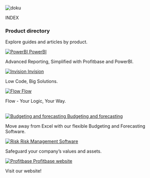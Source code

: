 ![doku](https://profitbasedocs.blob.core.windows.net/imagestitlesites/Docu.png)

INDEX

### Product directory

Explore guides and articles by product.
<div class="flex-container">
<div class="flex-column">
        <a href="articles/PowerBI/power-bi.md">
            <img src="https://profitbasedocs.blob.core.windows.net/imagestitlesites/powerBIheader.png" alt="PowerBI">
        </a>
        <a href="articles/PowerBI/power-bi.md" class="custom-link">
            PowerBI
        </a>
    <p>Advanced Reporting, Simplified with Profitbase and PowerBI.</p>
</div>

<div class="flex-column">
        <a href="articles/invision/invision.md">
            <img src="https://profitbasedocs.blob.core.windows.net/imagestitlesites/lowcodeheader.png" alt="Invision">
        </a>
                <a href="articles/invision/invision.md" class="custom-link">
           Invision
        </a>   
    <p>Low Code, Big Solutions.</p>
</div>

<div class="flex-column">
        <a href="articles/flow/flow.md">
            <img src="https://profitbasedocs.blob.core.windows.net/imagestitlesites/flowheader.png" alt="Flow">
        </a>
                 <a href="articles/flow/flow.md" class="custom-link">
            Flow
        </a>
    <p>Flow - Your Logic, Your Way.</p>
</div>
</div>
</br>
<div class="flex-container">
<div class="flex-column">
        <a href="https://documentation.support.profitbase.com/framework/planner">
            <img src="https://profitbasedocs.blob.core.windows.net/imagestitlesites/budgforrecastingheader.png" alt="Budgeting and forecasting">
        </a>
                <a href="https://documentation.support.profitbase.com/framework/planner" class="custom-link">
             Budgeting and forecasting
        </a>
    <p>Move away from Excel with our flexible Budgeting and Forecasting Software.</p>
</div>

<div class="flex-column">
        <a href="https://documentation.support.profitbase.com/framework/risk">
            <img src="https://profitbasedocs.blob.core.windows.net/imagestitlesites/riskheader.png" alt="Risk">
        </a>
                 <a href="https://documentation.support.profitbase.com/framework/risk" class="custom-link">
            Risk Management Software
        </a>
    <p>Safeguard your company’s values and assets.</p>
</div>

<div class="flex-column">
        <a href="https://www.profitbase.no">
            <img src="https://profitbasedocs.blob.core.windows.net/imagestitlesites/PBheader.png" alt="Profitbase">
        </a>
                <a href="https://www.profitbase.no" class="custom-link">
            Profitbase website 
        </a>
    <p>Visit our website!</p>
</div>
</div>
